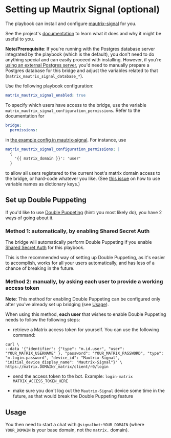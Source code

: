 # Setting up Mautrix Signal (optional)

The playbook can install and configure [mautrix-signal](https://github.com/tulir/mautrix-signal) for you.

See the project's [documentation](https://github.com/tulir/mautrix-signal/wiki) to learn what it does and why it might be useful to you.

**Note/Prerequisite**: If you're running with the Postgres database server integrated by the playbook (which is the default), you don't need to do anything special and can easily proceed with installing. However, if you're [using an external Postgres server](configuring-playbook-external-postgres.md), you'd need to manually prepare a Postgres database for this bridge and adjust the variables related to that (`matrix_mautrix_signal_database_*`).

Use the following playbook configuration:

```yaml
matrix_mautrix_signal_enabled: true
```

To specify which users have access to the bridge, use the variable `matrix_mautrix_signal_configuration_permissions`.
Refer to the documentation for
```yaml
bridge:
  permissions:
```
in [the example config in mautrix-signal](https://github.com/tulir/mautrix-signal/blob/master/mautrix_signal/example-config.yaml).
For instance, use
```yaml
matrix_mautrix_signal_configuration_permissions: |
  {
    '{{ matrix_domain }}': 'user'
  }
```
to allow all users registered to the current host's matrix domain access to the bridge, or hard-code whatever you like.
(See [this issue](https://github.com/ansible/ansible/issues/17324#issuecomment-449642731) on how to use variable names as dictionary keys.)


## Set up Double Puppeting

If you'd like to use [Double Puppeting](https://github.com/tulir/mautrix-whatsapp/wiki/Authentication#replacing-whatsapp-accounts-matrix-puppet-with-matrix-account) (hint: you most likely do), you have 2 ways of going about it.

### Method 1: automatically, by enabling Shared Secret Auth

The bridge will automatically perform Double Puppeting if you enable [Shared Secret Auth](configuring-playbook-shared-secret-auth.md) for this playbook.

This is the recommended way of setting up Double Puppeting, as it's easier to accomplish, works for all your users automatically, and has less of a chance of breaking in the future.

### Method 2: manually, by asking each user to provide a working access token

**Note**: This method for enabling Double Puppeting can be configured only after you've already set up bridging (see [Usage](#usage)).

When using this method, **each user** that wishes to enable Double Puppeting needs to follow the following steps:

- retrieve a Matrix access token for yourself. You can use the following command:

```
curl \
--data '{"identifier": {"type": "m.id.user", "user": "YOUR_MATRIX_USERNAME" }, "password": "YOUR_MATRIX_PASSWORD", "type": "m.login.password", "device_id": "Mautrix-Signal", "initial_device_display_name": "Mautrix-Signal"}' \
https://matrix.DOMAIN/_matrix/client/r0/login
```

- send the access token to the bot. Example: `login-matrix MATRIX_ACCESS_TOKEN_HERE`

- make sure you don't log out the `Mautrix-Signal` device some time in the future, as that would break the Double Puppeting feature


## Usage

You then need to start a chat with `@signalbot:YOUR_DOMAIN` (where `YOUR_DOMAIN` is your base domain, not the `matrix.` domain).

